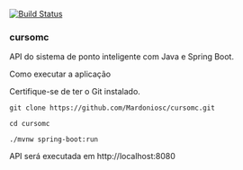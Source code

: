 [![Build Status](https://travis-ci.com/Mardoniosc/cursomc.svg?branch=master)](https://travis-ci.com/Mardoniosc/cursomc)

### cursomc

API do sistema de ponto inteligente com Java e Spring Boot.

Como executar a aplicação

Certifique-se de ter o Git instalado.

`git clone https://github.com/Mardoniosc/cursomc.git`

`cd cursomc`

`./mvnw spring-boot:run`

API será executada em http://localhost:8080
